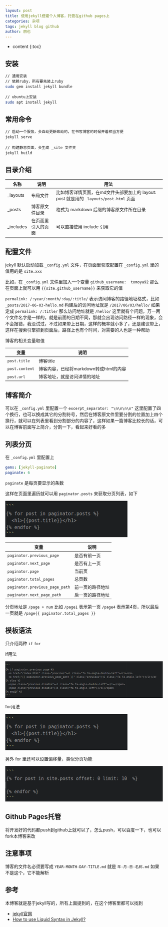 ```yaml
---
layout: post
title: 使用jekyll搭建个人博客，托管在github pages上
categories: 杂项
tags: jekyll blog github
author: 朋也
---
```


* content
{:toc}

## 安装

```sh
// 通用安装
// 依赖ruby，所有要先装上ruby
sudo gem install jekyll bundle

// ubuntu上安装
sudo apt install jekyll
```




## 常用命令

```sh
// 启动一个服务，会自动更新改动的，在书写博客的时候开着相当方便
jekyll serve

// 构建静态页面，会生成 _site 文件夹
jekyll build
```

## 目录介绍

| 名称      | 说明               | 用法                                                                                   |
|-----------|--------------------|----------------------------------------------------------------------------------------|
| _layouts  | 布局文件           | 比如博客详情页面，在md文件头部要加上的 layout: post 就是用的 `_layouts/post.html` 页面 |
| _posts    | 博客原文件目录     | 格式为 markdown 后缀的博客原文件所在目录                                               |
| _includes | 在页面里引入的页面 | 可以直接使用 include 引用                                                              |

## 配置文件

jekyll 默认启动加载 `_config.yml` 文件，在页面里获取配置在 `_config.yml` 里的值用的是 `site.xxx`

比如，在 `_config.yml` 文件里加入一个变量 `github_username:  tomoya92` 那么在页面上就可以用 `{{site.github_username}}` 来获取它的值

`permalink: /:year/:month/:day/:title/` 表示访问博客的路径地址格式，比如 `_posts/2017-06-03-hello.md` 构建后的访问地址就是 `/2017/06/03/hello/` 如果定成 `permalink: /:title/` 那么访问地址就是 `/hello/` 这里就有个问题，万一两个文件名字是一样的，就是前面的日期不同，那就会出现访问路径一样的现象，会不会报错，我没试过，不过如果带上日期，这样的概率就小多了，还是建议带上，这样在搜索引擎抓到页面后，路径上也有个时间，对需要的人也是一种帮助

博客的相关变量取值

| 变量           | 说明                                   |
|----------------|----------------------------------------|
| `post.title`   | 博客title                              |
| `post.content` | 博客内容，已经将markdown转成html的内容 |
| `post.url`     | 博客地址，就是访问详情的地址           |

## 博客简介

可以在 `_config.yml` 里配置一个 `excerpt_separator: "\n\n\n\n"` 这里配置了四个换行，也可以换成其它的分割符号，然后在博客原文件里要分割的位置加上四个换行，就可以在列表里看到分割部分的内容了，这样如果一篇博客比较长的话，可以在博客前面写上简介，分割一下，看起来好看的多

## 列表分页

在 `_config.yml` 里配置上

```yml
gems: [jekyll-paginate]
paginate: 6
```

`paginate` 是每页要显示的条数

这样在页面里遍历就可以用 `paginator.posts` 来获取分页列表，如下

![](assets/QQ图片20170603152948.png)

变量                           | 说明
-------------------------------|-----------------
`paginator.previous_page`      | 是否有前一页
`paginator.next_page`          | 是否有上一页
`paginator.page`               | 当前页
`paginator.total_pages`        | 总页数
`paginator.previous_page_path` | 前一页的路径地址
`paginator.next_page_path`     | 后一页的路径地址

分页地址是 `/page + num` 比如 `/page1` 表示第一页 `/page4` 表示第4页，所以最后一页就是 `/page{{ paginator.total_pages }}`

## 模板语法

只介绍两种 `if` `for`

if用法

![](assets/QQ截图20170603153032.png)

for用法

![](assets/QQ图片20170603152948.png)

另外 for 里还可以设置偏移量，类似分页功能

![](assets/QQ截图20170603153010.png)

## Github Pages托管

将开发好的代码都push到github上就可以了，怎么push，可以百度一下，也可以fork本博客来改

## 注意事项

博客的文件名必须要写成 `YEAR-MONTH-DAY-TITLE.md` 就是 `年-月-日-名称.md` 如果不是这个，它不能解析

## 参考

本博客就是基于jekyll写的，所有上面提到的，在这个博客里都可以找到

- [jekyll官网](http://jekyllrb.com/)
- [How to use Liquid Syntax in Jekyll?](https://blog.webjeda.com/jekyll-liquid/)
